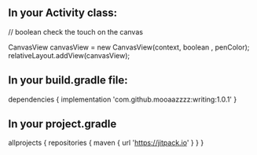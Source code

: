 ## In your Activity class:

// boolean check the touch on the canvas

CanvasView canvasView = new CanvasView(context, boolean , penColor);
        relativeLayout.addView(canvasView);



## In your build.gradle file:

dependencies {
  implementation 'com.github.mooaazzzz:writing:1.0.1'
}

## In your project.gradle
allprojects {
    repositories {
        maven { url 'https://jitpack.io' }
    }
}



